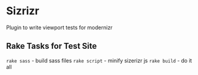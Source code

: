 Sizrizr
========

Plugin to write viewport tests for modernizr



Rake Tasks for Test Site
------------------------

`rake sass` - build sass files
`rake script` - minify sizerizr js
`rake build` - do it all